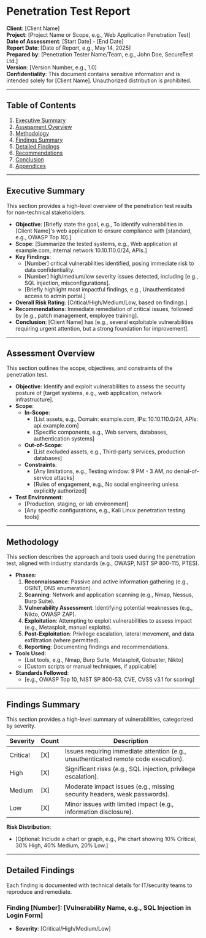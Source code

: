 # Penetration Test Report

**Client**: [Client Name]  
**Project**: [Project Name or Scope, e.g., Web Application Penetration Test]  
**Date of Assessment**: [Start Date] - [End Date]  
**Report Date**: [Date of Report, e.g., May 14, 2025]  
**Prepared by**: [Penetration Tester Name/Team, e.g., John Doe, SecureTest Ltd.]  
**Version**: [Version Number, e.g., 1.0]  
**Confidentiality**: This document contains sensitive information and is intended solely for [Client Name]. Unauthorized distribution is prohibited.

---

## Table of Contents
1. [Executive Summary](#executive-summary)
2. [Assessment Overview](#assessment-overview)
3. [Methodology](#methodology)
4. [Findings Summary](#findings-summary)
5. [Detailed Findings](#detailed-findings)
6. [Recommendations](#recommendations)
7. [Conclusion](#conclusion)
8. [Appendices](#appendices)

---

## Executive Summary
This section provides a high-level overview of the penetration test results for non-technical stakeholders.

- **Objective**: [Briefly state the goal, e.g., To identify vulnerabilities in [Client Name]'s web application to ensure compliance with [standard, e.g., OWASP Top 10].]
- **Scope**: [Summarize the tested systems, e.g., Web application at example.com, internal network 10.10.110.0/24, APIs.]
- **Key Findings**:
  - [Number] critical vulnerabilities identified, posing immediate risk to data confidentiality.
  - [Number] high/medium/low severity issues detected, including [e.g., SQL injection, misconfigurations].
  - [Briefly highlight most impactful findings, e.g., Unauthenticated access to admin portal.]
- **Overall Risk Rating**: [Critical/High/Medium/Low, based on findings.]
- **Recommendations**: Immediate remediation of critical issues, followed by [e.g., patch management, employee training].
- **Conclusion**: [Client Name] has [e.g., several exploitable vulnerabilities requiring urgent attention, but a strong foundation for improvement].

---

## Assessment Overview
This section outlines the scope, objectives, and constraints of the penetration test.

- **Objective**: Identify and exploit vulnerabilities to assess the security posture of [target systems, e.g., web application, network infrastructure].
- **Scope**:
  - **In-Scope**:
    - [List assets, e.g., Domain: example.com, IPs: 10.10.110.0/24, APIs: api.example.com]
    - [Specific components, e.g., Web servers, databases, authentication systems]
  - **Out-of-Scope**:
    - [List excluded assets, e.g., Third-party services, production databases]
  - **Constraints**:
    - [Any limitations, e.g., Testing window: 9 PM - 3 AM, no denial-of-service attacks]
    - [Rules of engagement, e.g., No social engineering unless explicitly authorized]
- **Test Environment**:
  - [Production, staging, or lab environment]
  - [Any specific configurations, e.g., Kali Linux penetration testing tools]

---

## Methodology
This section describes the approach and tools used during the penetration test, aligned with industry standards (e.g., OWASP, NIST SP 800-115, PTES).

- **Phases**:
  1. **Reconnaissance**: Passive and active information gathering (e.g., OSINT, DNS enumeration).
  2. **Scanning**: Network and application scanning (e.g., Nmap, Nessus, Burp Suite).
  3. **Vulnerability Assessment**: Identifying potential weaknesses (e.g., Nikto, OWASP ZAP).
  4. **Exploitation**: Attempting to exploit vulnerabilities to assess impact (e.g., Metasploit, manual exploits).
  5. **Post-Exploitation**: Privilege escalation, lateral movement, and data exfiltration (where permitted).
  6. **Reporting**: Documenting findings and recommendations.
- **Tools Used**:
  - [List tools, e.g., Nmap, Burp Suite, Metasploit, Gobuster, Nikto]
  - [Custom scripts or manual techniques, if applicable]
- **Standards Followed**:
  - [e.g., OWASP Top 10, NIST SP 800-53, CVE, CVSS v3.1 for scoring]

---

## Findings Summary
This section provides a high-level summary of vulnerabilities, categorized by severity.

| Severity | Count | Description |
|----------|-------|-------------|
| Critical | [X]   | Issues requiring immediate attention (e.g., unauthenticated remote code execution). |
| High     | [X]   | Significant risks (e.g., SQL injection, privilege escalation). |
| Medium   | [X]   | Moderate impact issues (e.g., missing security headers, weak passwords). |
| Low      | [X]   | Minor issues with limited impact (e.g., information disclosure). |

**Risk Distribution**:
- [Optional: Include a chart or graph, e.g., Pie chart showing 10% Critical, 30% High, 40% Medium, 20% Low.]

---

## Detailed Findings
Each finding is documented with technical details for IT/security teams to reproduce and remediate.

### Finding [Number]: [Vulnerability Name, e.g., SQL Injection in Login Form]
- **Severity**: [Critical/High/Medium/Low]